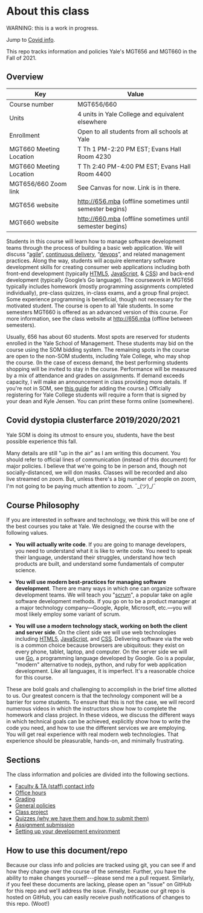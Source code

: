# About this class

WARNING: this is a work in progress.

Jump to [Covid info](#covid).

This repo tracks information and policies
Yale's MGT656 and MGT660 in the Fall of 2021.

## Overview

| Key                     | Value                                                                     |
| ----------------------- | ------------------------------------------------------------------------- |
| Course number           | MGT656/660                                                                    |
| Units                   | 4 units in Yale College and equivalent elsewhere                          |
| Enrollment              | Open to all students from all schools at Yale                             |
| MGT660 Meeting Location | T Th 1 PM-2:20 PM EST; Evans Hall Room 4230                            |
| MGT660 Meeting Location | T Th 2:40 PM-4:00 PM EST; Evans Hall Room 4400                            |
| MGT656/660 Zoom link        | See Canvas for now. Link is in there.                                     |
| MGT656 website          | http://656.mba (offline sometimes until semester begins)                  |
| MGT660 website          | http://660.mba (offline sometimes until semester begins)                  |


Students in this course will learn how to manage software development teams
through the process of building a basic web application. We will discuss
“[agile](https://en.wikipedia.org/wiki/Agile_software_development)”,
[continuous delivery](https://en.wikipedia.org/wiki/Continuous_delivery),
“[devops](https://en.wikipedia.org/wiki/DevOps)”, and related management
practices. Along the way, students will acquire elementary software development
skills for creating consumer web applications including both front-end
development (typically [HTML5](http://en.wikipedia.org/wiki/HTML5),
[JavaScript](http://en.wikipedia.org/wiki/JavaScript), &
[CSS](http://en.wikipedia.org/wiki/Cascading_Style_Sheets)) and back-end
development (typically Google’s Go language). The coursework in MGT656
typically includes homework (mostly programming assignments completed
individually), pre-class quizzes, in-class exams, and a group final project.
Some experience programming is beneficial, though not necessary for the
motivated student. The course is open to all Yale students. In some semesters
MGT660 is offered as an advanced version of this course. For more information,
see the class website at http://656.mba (offline between semesters).

Usually, 656 has about 60 students. Most spots
are reserved for students enrolled in the Yale School of Management.
These students may bid on the course using the SOM bidding system.
The remaining spots in the course are open to the non-SOM students,
including Yale College, who may shop the course. (In the case of
excess demand, the best performing students shopping will be invited
to stay in the course. Performance will be measured by a mix of
attendance and grades on assignments. If demand exceeds capacity,
I will make an announcement in class providing more details. If you're 
not in SOM, see [this guide](https://portal.som.yale.edu/page/for-non-som-yale-students)
for adding the course.)
Officially registering for Yale College students will require a
form that is signed by your dean and Kyle Jensen. You can print
these forms online (somewhere).


## <a name="covid"></a>Covid dystopia clusterfarce 2019/2020/2021

Yale SOM is doing its utmost to ensure you, students, have the best
possible experience this fall. 

Many details are still "up in the air" as I am writing this document.
You should refer to official lines of communication (instead of
this document) for major policies. I believe that we're going to 
be in person and, though not socially-distanced, we will don masks.
Classes will be recorded and also live streamed on zoom. But, unless
there's a big number of people on zoom, I'm not going to be paying
much attention to zoom. ¯\_(ツ)_/¯

## Course Philosophy

If you are interested in software and technology, we think this
will be one of the best courses you take at Yale. We designed
the course with the following values.

- **You will actually write code**. If you are going to manage developers,
  you need to understand what it is like to write code. You need to
  speak their language, understand their struggles, understand how tech
  products are built, and understand some fundamentals of computer science.

- **You will use modern best-practices for managing software development**.
  There are many ways in which one can organize
  software development teams. We will teach you
  "[scrum](http://en.wikipedia.org/wiki/Scrum_%28software_development%29)",
  a popular
  take on agile software development methods. If you go on to be a
  product manager at a major technology company&mdash;Google, Apple,
  Microsoft, etc.&mdash;you will most likely employ some variant of scrum.

- **You will use a modern technology stack, working on both the client
  and server side**.
  On the client side we will use web technologies
  including [HTML5](http://en.wikipedia.org/wiki/HTML5),
  [JavaScript](http://en.wikipedia.org/wiki/JavaScript), and
  [CSS](http://en.wikipedia.org/wiki/Cascading_Style_Sheets). Delivering software via the
  web is a common choice because browsers are ubiquitous: they exist
  on every phone, tablet, laptop, and computer. On the server side we
  will use [Go](https://golang.org/), a programming language developed
  by Google. Go is a popular, "modern" alternative to
  nodejs, python, and ruby for web application development. Like all
  languages, it is imperfect. It's a reasonable choice for this course.

These are bold goals and challenging to accomplish in the brief time allotted
to us. Our greatest concern is that the technology component will be a barrier
for some students. To ensure that this is not the case, we will record numerous
videos in which the instructors show how to complete the homework and class
project.  In these videos, we discuss the different ways in which technical
goals can be achieved, explicitly show how to write the code you need, and how
to use the different services we are employing. You will get real experience
with real modern web technologies. That experience should be pleasurable,
hands-on, and minimally frustrating.

## Sections

The class information and policies are divided into the
following sections.

- [Faculty & TA (staff) contact info](staff-contact.md)
- [Office hours](office-hours.md)
- [Grading](grading.md)
- [General policies](general-policies.md)
- [Class project](class-project.md)
- [Quizzes (why we have them and how to submit them)](quizzes.md)
- [Assignment submission](assignments.md)
- [Setting up your development environment](dev-environment.md)

## How to use this document/repo

Because our class info and policies are tracked using git, you can see if and
how they change over the course of the semester. Further, you have the ability
to make changes yourself---please send me a pull request. Similarly, if you
feel these documents are lacking, please open an "issue" on GitHub for this
repo and we'll address the issue. Finally, because our git repo is hosted on
GitHub, you can easily receive push notifications of changes to this repo.
(Woot!)
